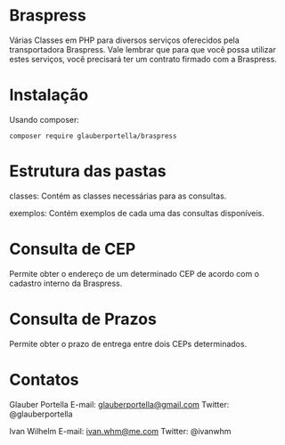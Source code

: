 Braspress
========

Várias Classes em PHP para diversos serviços oferecidos pela transportadora Braspress.
Vale lembrar que para que você possa utilizar estes serviços, você precisará ter um contrato 
firmado com a Braspress.

Instalação
==========

Usando composer:

`composer require glauberportella/braspress`

Estrutura das pastas
====================

classes: Contém as classes necessárias para as consultas.

exemplos: Contém exemplos de cada uma das consultas disponíveis.


Consulta de CEP
===============

Permite obter o endereço de um determinado CEP de acordo com o cadastro
interno da Braspress.

Consulta de Prazos
==================

Permite obter o prazo de entrega entre dois CEPs determinados.

Contatos
========

Glauber Portella
E-mail: glauberportella@gmail.com
Twitter: @glauberportella

Ivan Wilhelm
E-mail: ivan.whm@me.com
Twitter: @ivanwhm

